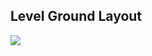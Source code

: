 ## Level Ground Layout
<a target="_blank" href="https://anproducts.netlify.app/">
	<img src="https://res.cloudinary.com/dile8hu1p/image/upload/v1645058606/websites/lg_nlu2b9.png"  >
</a>
 